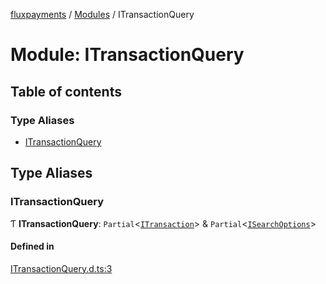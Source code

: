 [fluxpayments](../README.md) / [Modules](../modules.md) / ITransactionQuery

# Module: ITransactionQuery

## Table of contents

### Type Aliases

- [ITransactionQuery](ITransactionQuery.md#itransactionquery)

## Type Aliases

### ITransactionQuery

Ƭ **ITransactionQuery**: `Partial`\<[`ITransaction`](../interfaces/ITransaction.ITransaction.md)\> & `Partial`\<[`ISearchOptions`](../interfaces/ISearchOptions.ISearchOptions.md)\>

#### Defined in

[ITransactionQuery.d.ts:3](https://github.com/fluxpayments1/fluxpayments_api_ts/blob/532ba7d14706ca35bef486713ea09d5377c657db/src/types/flux_types/ITransactionQuery.d.ts#L3)
